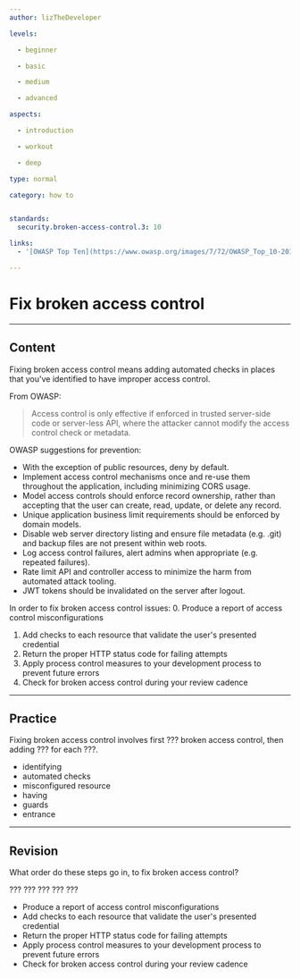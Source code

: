 ```yaml
---
author: lizTheDeveloper

levels:

  - beginner

  - basic

  - medium

  - advanced

aspects:

  - introduction

  - workout

  - deep

type: normal

category: how to


standards:
  security.broken-access-control.3: 10

links:
  - '[OWASP Top Ten](https://www.owasp.org/images/7/72/OWASP_Top_10-2017_%28en%29.pdf.pdf)'

---
```


# Fix broken access control

---
## Content

Fixing broken access control means adding automated checks in places that you've identified to have improper access control.

From OWASP:
> Access control is only effective if enforced in trusted server-side
code or server-less API, where the attacker cannot modify the
access control check or metadata.

OWASP suggestions for prevention:

* With the exception of public resources, deny by default.
* Implement access control mechanisms once and re-use them
throughout the application, including minimizing CORS usage.
* Model access controls should enforce record ownership, rather
than accepting that the user can create, read, update, or delete
any record.
* Unique application business limit requirements should be
enforced by domain models.
* Disable web server directory listing and ensure file metadata
(e.g. .git) and backup files are not present within web roots.
* Log access control failures, alert admins when appropriate
(e.g. repeated failures).
* Rate limit API and controller access to minimize the harm from
automated attack tooling.
* JWT tokens should be invalidated on the server after logout.


In order to fix broken access control issues:
0. Produce a report of access control misconfigurations
1. Add checks to each resource that validate the user's presented credential
2. Return the proper HTTP status code for failing attempts
3. Apply process control measures to your development process to prevent future errors
4. Check for broken access control during your review cadence



---
## Practice

Fixing broken access control involves first ??? broken access control, then adding ??? for each ???.

* identifying
* automated checks
* misconfigured resource
* having
* guards
* entrance

---
## Revision

What order do these steps go in, to fix broken access control?

???
???
???
???
???

* Produce a report of access control misconfigurations
* Add checks to each resource that validate the user's presented credential
* Return the proper HTTP status code for failing attempts
* Apply process control measures to your development process to prevent future errors
* Check for broken access control during your review cadence
